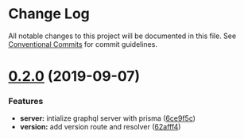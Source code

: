 # Change Log

All notable changes to this project will be documented in this file.
See [Conventional Commits](https://conventionalcommits.org) for commit guidelines.

# [0.2.0](https://gitlab.com/jrobic/react-graphql-prisma-ts/compare/v0.1.1...v0.2.0) (2019-09-07)


### Features

* **server:** intialize graphql server with prisma ([6ce9f5c](https://gitlab.com/jrobic/react-graphql-prisma-ts/commit/6ce9f5c))
* **version:** add version route and resolver ([62afff4](https://gitlab.com/jrobic/react-graphql-prisma-ts/commit/62afff4))
